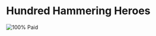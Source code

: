 # Hundred Hammering Heroes

![100% Paid](/badges/assets/images/hundred_percent_paid.png "100% Paid")
